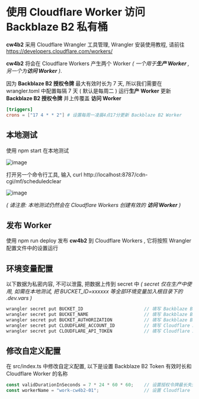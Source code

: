 # **使用 Cloudflare Worker 访问 Backblaze B2 私有桶**

**cw4b2** 采用 Cloudflare Wrangler 工具管理, Wrangler 安装使用教程, 请前往 https://developers.cloudflare.com/workers/

**cw4b2** 将会在 Cloudflare Workers 产生两个 Worker *( 一个用于**生产 Worker** , 另一个为**访问 Worker** )*. 

因为 **Backblaze B2 授权令牌** 最大有效时长为 7 天, 所以我们需要在 wrangler.toml 中配置每隔 7 天 ( 默认是每周二 ) 运行**生产 Worker** 更新 **Backblaze B2 授权令牌** 并上传覆盖 **访问 Worker**

```toml
[triggers]
crons = ["17 4 * * 2"] # 设置每周一凌晨4点17分更新 Backblaze B2 Worker
```

## **本地测试**

使用 npm start 在本地测试

![image](https://user-images.githubusercontent.com/22870150/232201165-18d0941e-53dd-48ac-a62c-02e3a01fc1ca.png)

打开另一个命令行工具, 输入 curl http://localhost:8787/cdn-cgi/mf/scheduledclear

![image](https://user-images.githubusercontent.com/22870150/232201202-a96e3f13-4732-45e3-aec3-18f4773d85ad.png)

*( 请注意: 本地测试仍然会在 Cloudflare Workers 创建有效的 **访问 Worker** )*

## **发布 Worker**

使用 npm run deploy 发布 **cw4b2** 到 Cloudflare Workers , 它将按照 Wrangler 配置文件中的设置运行

## **环境变量配置**

以下数据为私密内容, 不可以泄露, 把数据上传到 secret 中 *( secret 仅在生产中使用, 如需在本地测试, 把 BUCKET_ID=xxxxxx 等全部环境变量加入根目录下的 .dev.vars )*

```javascript
wrangler secret put BUCKET_ID                       // 填写 Backblaze B2 Bucket ID
wrangler secret put BUCKET_NAME                     // 填写 Backblaze B2 Bucket 名称
wrangler secret put BUCKET_AUTHORIZATION            // 填写 Backblaze B2 请求 Headers 的 Authorization 字段, 字段格式 "Basic Base64(keyID:applicationKey)"
wrangler secret put CLOUDFLARE_ACCOUNT_ID           // 填写 Cloudflare Account ID
wrangler secret put CLOUDFLARE_API_TOKEN            // 填写 Cloudflare API Token
```


## **修改自定义配置**

在 src/index.ts 中修改自定义配置, 以下是设置 Backblaze B2 Token 有效时长和 Cloudflare Worker 的名称

```javascript
const validDurationInSeconds = 7 * 24 * 60 * 60;    // 设置授权令牌最长失效时长 7 天
const workerName = "work-cw4b2-01";                 // 设置 Cloudflare Worker 的名称
```
